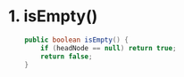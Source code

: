 # 1. isEmpty\(\)

```java
    public boolean isEmpty() {
        if (headNode == null) return true;
        return false;
    }  
```

